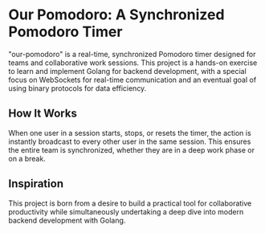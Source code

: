 # Our Pomodoro: A Synchronized Pomodoro Timer

"our-pomodoro" is a real-time, synchronized Pomodoro timer designed for teams and collaborative work sessions. This project is a hands-on exercise to learn and implement Golang for backend development, with a special focus on WebSockets for real-time communication and an eventual goal of using binary protocols for data efficiency.

## How It Works

When one user in a session starts, stops, or resets the timer, the action is instantly broadcast to every other user in the same session. This ensures the entire team is synchronized, whether they are in a deep work phase or on a break.

## Inspiration

This project is born from a desire to build a practical tool for collaborative productivity while simultaneously undertaking a deep dive into modern backend development with Golang.
